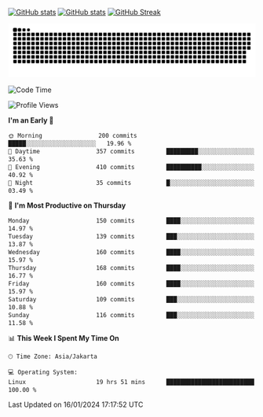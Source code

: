 [![GitHub stats](https://github-readme-stats.vercel.app/api?username=aurelioklv&card_width=500&show_icons=true&rank_icon=github&theme=solarized-dark#gh-dark-mode-only)](https://github.com/anuraghazra/github-readme-stats#gh-dark-mode-only)
[![GitHub stats](https://github-readme-stats.vercel.app/api?username=aurelioklv&card_width=500&show_icons=true&rank_icon=github&theme=buefy#gh-light-mode-only)](https://github.com/anuraghazra/github-readme-stats#gh-light-mode-only)
[![GitHub Streak](https://streak-stats.demolab.com/?user=aurelioklv&card_width=336&theme=solarized-dark)](https://git.io/streak-stats)

<picture>
  <source media="(prefers-color-scheme: dark)" srcset="https://raw.githubusercontent.com/aurelioklv/aurelioklv/snake-output/github-contribution-grid-snake-dark.svg">
  <source media="(prefers-color-scheme: light)" srcset="https://raw.githubusercontent.com/aurelioklv/aurelioklv/snake-output/github-contribution-grid-snake.svg">
  <img alt="github contribution grid snake animation" src="https://raw.githubusercontent.com/aurelioklv/aurelioklv/snake-output/github-contribution-grid-snake.svg">
</picture>

<!--START_SECTION:waka-->
![Code Time](http://img.shields.io/badge/Code%20Time-361%20hrs%2052%20mins-blue)

![Profile Views](http://img.shields.io/badge/Profile%20Views-10-blue)

**I'm an Early 🐤** 

```text
🌞 Morning                200 commits         █████░░░░░░░░░░░░░░░░░░░░   19.96 % 
🌆 Daytime                357 commits         █████████░░░░░░░░░░░░░░░░   35.63 % 
🌃 Evening                410 commits         ██████████░░░░░░░░░░░░░░░   40.92 % 
🌙 Night                  35 commits          █░░░░░░░░░░░░░░░░░░░░░░░░   03.49 % 
```
📅 **I'm Most Productive on Thursday** 

```text
Monday                   150 commits         ████░░░░░░░░░░░░░░░░░░░░░   14.97 % 
Tuesday                  139 commits         ███░░░░░░░░░░░░░░░░░░░░░░   13.87 % 
Wednesday                160 commits         ████░░░░░░░░░░░░░░░░░░░░░   15.97 % 
Thursday                 168 commits         ████░░░░░░░░░░░░░░░░░░░░░   16.77 % 
Friday                   160 commits         ████░░░░░░░░░░░░░░░░░░░░░   15.97 % 
Saturday                 109 commits         ███░░░░░░░░░░░░░░░░░░░░░░   10.88 % 
Sunday                   116 commits         ███░░░░░░░░░░░░░░░░░░░░░░   11.58 % 
```


📊 **This Week I Spent My Time On** 

```text
🕑︎ Time Zone: Asia/Jakarta

💻 Operating System: 
Linux                    19 hrs 51 mins      █████████████████████████   100.00 % 
```


 Last Updated on 16/01/2024 17:17:52 UTC
<!--END_SECTION:waka-->
